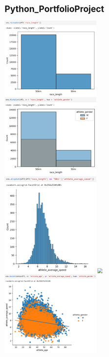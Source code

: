 # Python_PortfolioProject

<img src="https://github.com/AnnabellemRuckle/Python_PortfolioProject/blob/main/Images/Screenshot1.png" width="300">
<img src="https://github.com/AnnabellemRuckle/Python_PortfolioProject/blob/main/Images/Screenshot2.png" width="300">
<img src="https://github.com/AnnabellemRuckle/Python_PortfolioProject/blob/main/Images/Screenshot3.png" width="300">
<img src="https://github.com/AnnabellemRuckle/Python_PortfolioProject/blob/main/Images/Screenshot4.png" width="300">
<img src="https://github.com/AnnabellemRuckle/Python_PortfolioProject/blob/main/Images/Screenshot5.png" width="300">
